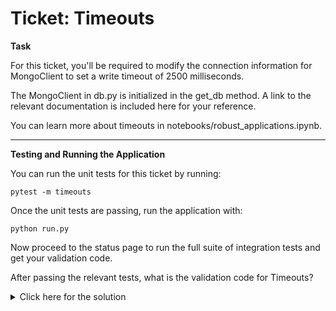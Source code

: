 # Ticket: Timeouts

**Task**

For this ticket, you'll be required to modify the connection information for MongoClient to set a write timeout of 2500 milliseconds.

The MongoClient in db.py is initialized in the get_db method. A link to the relevant documentation is included here for your reference.

You can learn more about timeouts in notebooks/robust_applications.ipynb.

---

**Testing and Running the Application**

You can run the unit tests for this ticket by running:

```
pytest -m timeouts
```

Once the unit tests are passing, run the application with:

```
python run.py
```

Now proceed to the status page to run the full suite of integration tests and get your validation code.

After passing the relevant tests, what is the validation code for Timeouts?

<details>
  <summary>Click here for the solution</summary>
    Answer: 5addf035498efdeb55e90b01
</details>

